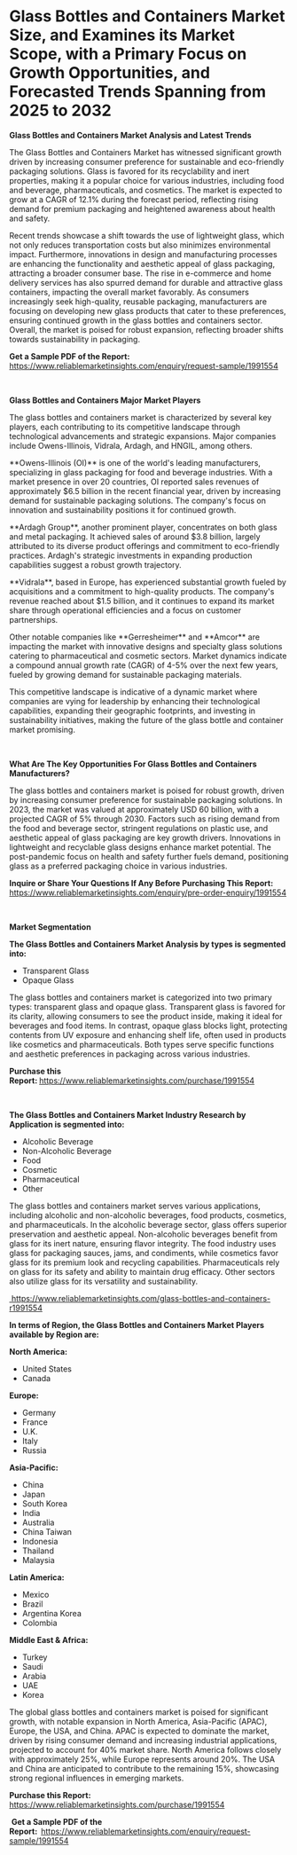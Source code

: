 <p><h1>Glass Bottles and Containers Market Size, and Examines its Market Scope, with a Primary Focus on Growth Opportunities, and Forecasted Trends Spanning from 2025 to 2032</h1></p><p><strong>Glass Bottles and Containers Market Analysis and Latest Trends</strong></p>
<p><p>The Glass Bottles and Containers Market has witnessed significant growth driven by increasing consumer preference for sustainable and eco-friendly packaging solutions. Glass is favored for its recyclability and inert properties, making it a popular choice for various industries, including food and beverage, pharmaceuticals, and cosmetics. The market is expected to grow at a CAGR of 12.1% during the forecast period, reflecting rising demand for premium packaging and heightened awareness about health and safety.</p><p>Recent trends showcase a shift towards the use of lightweight glass, which not only reduces transportation costs but also minimizes environmental impact. Furthermore, innovations in design and manufacturing processes are enhancing the functionality and aesthetic appeal of glass packaging, attracting a broader consumer base. The rise in e-commerce and home delivery services has also spurred demand for durable and attractive glass containers, impacting the overall market favorably. As consumers increasingly seek high-quality, reusable packaging, manufacturers are focusing on developing new glass products that cater to these preferences, ensuring continued growth in the glass bottles and containers sector. Overall, the market is poised for robust expansion, reflecting broader shifts towards sustainability in packaging.</p></p>
<p><strong>Get a Sample PDF of the Report:&nbsp;</strong> <a href="https://www.reliablemarketinsights.com/enquiry/request-sample/1991554?utm_campaign=3360&utm_medium=2&utm_source=Github&utm_content=ia&utm_term=19042025&utm_id=glass-bottles-and-containers">https://www.reliablemarketinsights.com/enquiry/request-sample/1991554</a></p>
<p>&nbsp;</p>
<p><strong>Glass Bottles and Containers Major Market Players</strong></p>
<p><p>The glass bottles and containers market is characterized by several key players, each contributing to its competitive landscape through technological advancements and strategic expansions. Major companies include Owens-Illinois, Vidrala, Ardagh, and HNGIL, among others.</p><p>**Owens-Illinois (OI)** is one of the world's leading manufacturers, specializing in glass packaging for food and beverage industries. With a market presence in over 20 countries, OI reported sales revenues of approximately $6.5 billion in the recent financial year, driven by increasing demand for sustainable packaging solutions. The company's focus on innovation and sustainability positions it for continued growth.</p><p>**Ardagh Group**, another prominent player, concentrates on both glass and metal packaging. It achieved sales of around $3.8 billion, largely attributed to its diverse product offerings and commitment to eco-friendly practices. Ardagh's strategic investments in expanding production capabilities suggest a robust growth trajectory.</p><p>**Vidrala**, based in Europe, has experienced substantial growth fueled by acquisitions and a commitment to high-quality products. The company's revenue reached about $1.5 billion, and it continues to expand its market share through operational efficiencies and a focus on customer partnerships.</p><p>Other notable companies like **Gerresheimer** and **Amcor** are impacting the market with innovative designs and specialty glass solutions catering to pharmaceutical and cosmetic sectors. Market dynamics indicate a compound annual growth rate (CAGR) of 4-5% over the next few years, fueled by growing demand for sustainable packaging materials.</p><p>This competitive landscape is indicative of a dynamic market where companies are vying for leadership by enhancing their technological capabilities, expanding their geographic footprints, and investing in sustainability initiatives, making the future of the glass bottle and container market promising.</p></p>
<p>&nbsp;</p>
<p><strong>What Are The Key Opportunities For Glass Bottles and Containers Manufacturers?</strong></p>
<p><p>The glass bottles and containers market is poised for robust growth, driven by increasing consumer preference for sustainable packaging solutions. In 2023, the market was valued at approximately USD 60 billion, with a projected CAGR of 5% through 2030. Factors such as rising demand from the food and beverage sector, stringent regulations on plastic use, and aesthetic appeal of glass packaging are key growth drivers. Innovations in lightweight and recyclable glass designs enhance market potential. The post-pandemic focus on health and safety further fuels demand, positioning glass as a preferred packaging choice in various industries.</p></p>
<p><strong>Inquire or Share Your Questions If Any Before Purchasing This Report:</strong> <a href="https://www.reliablemarketinsights.com/enquiry/pre-order-enquiry/1991554?utm_campaign=3360&utm_medium=2&utm_source=Github&utm_content=ia&utm_term=19042025&utm_id=glass-bottles-and-containers">https://www.reliablemarketinsights.com/enquiry/pre-order-enquiry/1991554</a></p>
<p>&nbsp;</p>
<p><strong>Market Segmentation</strong></p>
<p><strong>The Glass Bottles and Containers Market Analysis by types is segmented into:</strong></p>
<p><ul><li>Transparent Glass</li><li>Opaque Glass</li></ul></p>
<p><p>The glass bottles and containers market is categorized into two primary types: transparent glass and opaque glass. Transparent glass is favored for its clarity, allowing consumers to see the product inside, making it ideal for beverages and food items. In contrast, opaque glass blocks light, protecting contents from UV exposure and enhancing shelf life, often used in products like cosmetics and pharmaceuticals. Both types serve specific functions and aesthetic preferences in packaging across various industries.</p></p>
<p><strong>Purchase this Report:&nbsp;</strong><a href="https://www.reliablemarketinsights.com/purchase/1991554?utm_campaign=3360&utm_medium=2&utm_source=Github&utm_content=ia&utm_term=19042025&utm_id=glass-bottles-and-containers">https://www.reliablemarketinsights.com/purchase/1991554</a></p>
<p>&nbsp;</p>
<p><strong>The Glass Bottles and Containers Market Industry Research by Application is segmented into:</strong></p>
<p><ul><li>Alcoholic Beverage</li><li>Non-Alcoholic Beverage</li><li>Food</li><li>Cosmetic</li><li>Pharmaceutical</li><li>Other</li></ul></p>
<p><p>The glass bottles and containers market serves various applications, including alcoholic and non-alcoholic beverages, food products, cosmetics, and pharmaceuticals. In the alcoholic beverage sector, glass offers superior preservation and aesthetic appeal. Non-alcoholic beverages benefit from glass for its inert nature, ensuring flavor integrity. The food industry uses glass for packaging sauces, jams, and condiments, while cosmetics favor glass for its premium look and recycling capabilities. Pharmaceuticals rely on glass for its safety and ability to maintain drug efficacy. Other sectors also utilize glass for its versatility and sustainability.</p></p>
<p><a href="https://www.reliablemarketinsights.com/glass-bottles-and-containers-r1991554?utm_campaign=3360&utm_medium=2&utm_source=Github&utm_content=ia&utm_term=19042025&utm_id=glass-bottles-and-containers">&nbsp;https://www.reliablemarketinsights.com/glass-bottles-and-containers-r1991554</a></p>
<p><strong>In terms of Region, the Glass Bottles and Containers Market Players available by Region are:</strong></p>
<p>
    <p> <strong> North America: </strong>
        <ul>
            <li>United States</li>
            <li>Canada</li>
        </ul>
        </p> 
    <p> <strong> Europe: </strong>
        <ul>
            <li>Germany</li>
            <li>France</li>
            <li>U.K.</li>
            <li>Italy</li>
            <li>Russia</li>
        </ul>
        </p> 
    <p> <strong> Asia-Pacific: </strong>
        <ul>
            <li>China</li>
            <li>Japan</li>
            <li>South Korea</li>
            <li>India</li>
            <li>Australia</li>
            <li>China Taiwan</li>
            <li>Indonesia</li>
            <li>Thailand</li>
            <li>Malaysia</li>
        </ul>
        </p> 
    <p> <strong> Latin America: </strong>
        <ul>
            <li>Mexico</li>
            <li>Brazil</li>
            <li>Argentina Korea</li>
            <li>Colombia</li>
        </ul>
        </p> 
    <p> <strong> Middle East & Africa: </strong>
        <ul>
            <li>Turkey</li>
            <li>Saudi</li>
            <li>Arabia</li>
            <li>UAE</li>
            <li>Korea</li>
        </ul>
    </p>
    </p>
<p><p>The global glass bottles and containers market is poised for significant growth, with notable expansion in North America, Asia-Pacific (APAC), Europe, the USA, and China. APAC is expected to dominate the market, driven by rising consumer demand and increasing industrial applications, projected to account for 40% market share. North America follows closely with approximately 25%, while Europe represents around 20%. The USA and China are anticipated to contribute to the remaining 15%, showcasing strong regional influences in emerging markets.</p></p>
<p><strong>Purchase this Report: </strong><a href="https://www.reliablemarketinsights.com/purchase/1991554?utm_campaign=3360&utm_medium=2&utm_source=Github&utm_content=ia&utm_term=19042025&utm_id=glass-bottles-and-containers">https://www.reliablemarketinsights.com/purchase/1991554</a></p>
<p>&nbsp;<strong>Get a Sample PDF of the Report:&nbsp;&nbsp;</strong><a href="https://www.reliablemarketinsights.com/enquiry/request-sample/1991554?utm_campaign=3360&utm_medium=2&utm_source=Github&utm_content=ia&utm_term=19042025&utm_id=glass-bottles-and-containers">https://www.reliablemarketinsights.com/enquiry/request-sample/1991554</a></p>
<p><strong></strong></p>
<p><p></p><p></p><p></p></p>